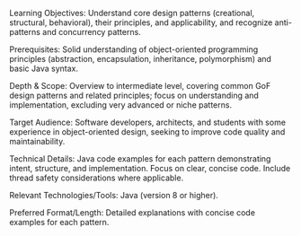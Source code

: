 Learning Objectives: Understand core design patterns (creational, structural, behavioral), their principles, and applicability, and recognize anti-patterns and concurrency patterns.

Prerequisites: Solid understanding of object-oriented programming principles (abstraction, encapsulation, inheritance, polymorphism) and basic Java syntax.

Depth & Scope: Overview to intermediate level, covering common GoF design patterns and related principles; focus on understanding and implementation, excluding very advanced or niche patterns.

Target Audience: Software developers, architects, and students with some experience in object-oriented design, seeking to improve code quality and maintainability.

Technical Details: Java code examples for each pattern demonstrating intent, structure, and implementation. Focus on clear, concise code. Include thread safety considerations where applicable.

Relevant Technologies/Tools: Java (version 8 or higher).

Preferred Format/Length: Detailed explanations with concise code examples for each pattern.
